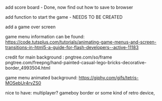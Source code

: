 add score board - Done, now find out how to save to browser

add function to start the game - NEEDS TO BE CREATED

add a game over screen


game menu information can be found:
https://code.tutsplus.com/tutorials/animating-game-menus-and-screen-transitions-in-html5-a-guide-for-flash-developers--active-11183




credit for main background : pngtree.com/so/frame
pngtree.com/freepng/hand-painted-casual-lego-bricks-decorative-border_4993504.html

game menu animated background:
https://giphy.com/gifs/tetris-MOSebUr4rvZS0

nice to have:
multiplayer?
gameboy border or some kind of retro device,

